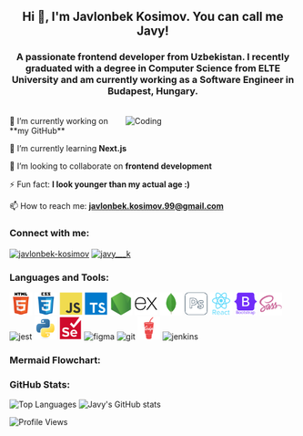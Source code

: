<h2 align="center">Hi 👋, I'm Javlonbek Kosimov. You can call me Javy!</h2>
<h3 align="center">A passionate frontend developer from Uzbekistan. I recently graduated with a degree in Computer Science from ELTE University and am currently working as a Software Engineer in Budapest, Hungary.</h3>

<div>&nbsp;</div>
<div>
  <img align="right" alt="Coding" width="300" src="https://media.giphy.com/media/qgQUggAC3Pfv687qPC/giphy.gif"> 
🔭 I’m currently working on **my GitHub**

🌱 I’m currently learning **Next.js**

👯 I’m looking to collaborate on **frontend development**

⚡ Fun fact: **I look younger than my actual age :)**

📫 How to reach me: **javlonbek.kosimov.99@gmail.com**

<h3 align="left">Connect with me:</h3>
<p align="left">
<a href="https://linkedin.com/in/jkosimov" target="blank"><img align="center" src="https://raw.githubusercontent.com/rahuldkjain/github-profile-readme-generator/master/src/images/icons/Social/linked-in-alt.svg" alt="javlonbek-kosimov" height="30" width="40" /></a>
<a href="https://instagram.com/javy___k" target="blank"><img align="center" src="https://raw.githubusercontent.com/rahuldkjain/github-profile-readme-generator/master/src/images/icons/Social/instagram.svg" alt="javy___k" height="30" width="40" /></a>
</p>
<h3 align="left">Languages and Tools:</h3>
<p align="left"> 
    <img src="https://raw.githubusercontent.com/devicons/devicon/master/icons/html5/html5-original-wordmark.svg" alt="html5" width="40" height="40"/> 
    <img src="https://raw.githubusercontent.com/devicons/devicon/master/icons/css3/css3-original-wordmark.svg" alt="css3" width="40" height="40"/> 
    <img src="https://raw.githubusercontent.com/devicons/devicon/master/icons/javascript/javascript-original.svg" alt="javascript" width="40" height="40"/> 
    <img src="https://raw.githubusercontent.com/devicons/devicon/master/icons/typescript/typescript-original.svg" alt="typescript" width="40" height="40"/> 
    <img src="https://raw.githubusercontent.com/devicons/devicon/master/icons/nodejs/nodejs-original.svg" alt="nodejs" width="40" height="40"/> 
    <img src="https://raw.githubusercontent.com/devicons/devicon/master/icons/express/express-original.svg" alt="expressjs" width="40" height="40"/> 
    <img src="https://raw.githubusercontent.com/devicons/devicon/master/icons/mongodb/mongodb-original.svg" alt="MongoDB" width="40" height="40"/> 
    <img src="https://raw.githubusercontent.com/devicons/devicon/master/icons/photoshop/photoshop-line.svg" alt="photoshop" width="40" height="40"/> 
    <img src="https://raw.githubusercontent.com/devicons/devicon/master/icons/react/react-original-wordmark.svg" alt="react" width="40" height="40"/> 
    <img src="https://raw.githubusercontent.com/devicons/devicon/master/icons/bootstrap/bootstrap-plain-wordmark.svg" alt="bootstrap" width="40" height="40"/> 
    <img src="https://raw.githubusercontent.com/devicons/devicon/master/icons/sass/sass-original.svg" alt="sass" width="40" height="40"/> 
    <img src="https://www.vectorlogo.zone/logos/jestjsio/jestjsio-icon.svg" alt="jest" width="40" height="40"/> 
    <img src="https://raw.githubusercontent.com/devicons/devicon/master/icons/python/python-original.svg" alt="Python" width="40" height="40"/> 
    <img src="https://raw.githubusercontent.com/devicons/devicon/master/icons/selenium/selenium-original.svg" alt="Selenium" width="40" height="40"/> 
    <img src="https://www.vectorlogo.zone/logos/figma/figma-icon.svg" alt="figma" width="40" height="40"/> 
    <img src="https://www.vectorlogo.zone/logos/git-scm/git-scm-icon.svg" alt="git" width="40" height="40"/> 
    <img src="https://raw.githubusercontent.com/devicons/devicon/master/icons/gulp/gulp-plain.svg" alt="gulp" width="40" height="40"/> 
    <img src="https://www.vectorlogo.zone/logos/jenkins/jenkins-icon.svg" alt="jenkins" width="40" height="40"/> 
</p>

<h3 align="left">Mermaid Flowchart:</h3>

<h3 align="left">GitHub Stats:</h3>
<div>
  <img src="https://github-readme-stats.vercel.app/api/top-langs/?username=javy99&theme=dark" alt="Top Languages" width="300"/>
  <img src="https://github-readme-stats.vercel.app/api?username=javy99&show_icons=true&theme=dark&count_private=true" alt="Javy's GitHub stats"/>
</div>

![Profile Views](https://komarev.com/ghpvc/?username=javy99)
